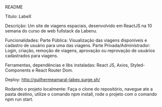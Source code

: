 README

Título: LabeX

Descrição: Um site de viagens espaciais, desenvolvido em ReactJS na 10 semana do curso de web fullstack da Labenu.

Funcionalidades: 
Parte Pública: Visualização das viagens disponíveis e cadastro de usuário para uma das viagens. 
Parte Privada/Administrador:  Login, criação, remoção de viagens, aprovação ou reprovação de usuários cadastrados para viagens. 

Ferramentas, dependências e libs instaladas: React JS, Axios, Styled-Components e React Router Dom. 

Deploy:  http://guilhermeamaral-labex.surge.sh/ 

Rodando o projeto localmente: Faça o clone do repositório, navegue ate a pasta destino, utilize o comando npm install, rode o projeto com o comando npm run start.

